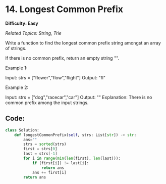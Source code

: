 # 14. Longest Common Prefix

**Difficulty: Easy**

*Related Topics: String, Trie*

Write a function to find the longest common prefix string amongst an array of strings.

If there is no common prefix, return an empty string "".

Example 1:

Input: strs = ["flower","flow","flight"]
Output: "fl"

Example 2:

Input: strs = ["dog","racecar","car"]
Output: ""
Explanation: There is no common prefix among the input strings.

## Code:

```python
class Solution:
    def longestCommonPrefix(self, strs: List[str]) -> str:
        ans=""
        strs = sorted(strs)
        first = strs[0]
        last = strs[-1]
        for i in range(min(len(first), len(last))):
            if (first[i]) != last[i]:
                return ans
            ans += first[i]
        return ans
```
